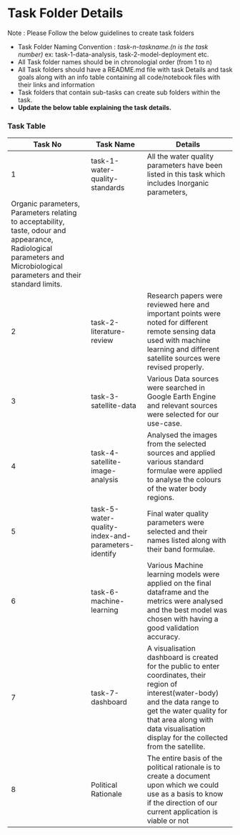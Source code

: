 # Task Folder Details

Note : Please Follow the below guidelines to create task folders
- Task Folder Naming Convention : _task-n-taskname.(n is the task number)_  ex: task-1-data-analysis, task-2-model-deployment etc.
- All Task folder names should be in chronologial order (from 1 to n)
- All Task folders should have a README.md file with task Details and task goals along with an info table containing all code/notebook files with their links and information
- Task folders that contain sub-tasks can create sub folders within the task.
- __Update the below table explaining the task details.__

### Task Table

| Task No| Task Name | Details |
|-|-|-|
|1| task-1-water-quality-standards        |All the water quality parameters have been listed in this task which includes Inorganic parameters,
                                             Organic parameters, Parameters relating to acceptability, taste, odour and appearance, Radiological parameters and                                                  Microbiological parameters and their standard limits.       |
|2| task-2-literature-review       |Research papers were reviewed here and important points were noted for different remote sensing data used with machine learning and different satellite sources were revised properly.          |
|3| task-3-satellite-data       |Various Data sources were searched in Google Earth Engine and relevant sources were selected for our use-case.         |
|4| task-4-satellite-image-analysis       |Analysed the images from the selected sources and applied various standard formulae were applied to analyse the colours of the water body regions.         |
|5| task-5-water-quality-index-and-parameters-identify       |Final water quality parameters were selected and their names listed along with their band formulae.         |
|6| task-6-machine-learning       |Various Machine learning models were applied on the final dataframe and the metrics were analysed and the best model was chosen with having a good validation accuracy.         |
|7| task-7-dashboard       |A visualisation dashboard is created for the public to enter coordinates, their region of interest(water-body) and the data range to get the water quality for that area along with data visualisation display for the collected from the satellite.         |
|8|Political Rationale| The entire basis of the political rationale is to create a document upon which we could use as a basis to know if the direction of our current application is viable or not|
